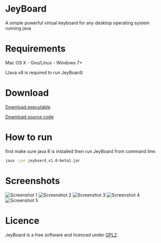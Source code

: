 # JeyBoard
A simple powerful virtual keyboard for any desktop operating system running java

# Requirements
Mac OS X - Gnu/Linux - Windows 7+

(Java v8 is required to run JeyBoard)

# Download
[Download executable](https://github.com/alireza6677/JeyBoard/raw/master/dist/Jeyboard_v1.0-beta1.jar)

[Download source code](https://github.com/alireza6677/JeyBoard/archive/master.zip)

# How to run
first make sure java 8 is installed then run JeyBoard from command line:

```bash
java -jar jeyboard_v1.0-beta1.jar
```
# Screenshots
![Screenshot 1](https://github.com/alireza6677/JeyBoard/raw/master/screenshot/1.png)
![Screenshot 2](https://github.com/alireza6677/JeyBoard/raw/master/screenshot/2.png)
![Screenshot 3](https://github.com/alireza6677/JeyBoard/raw/master/screenshot/3.png)
![Screenshot 4](https://github.com/alireza6677/JeyBoard/raw/master/screenshot/4.png)
![Screenshot 5](https://github.com/alireza6677/JeyBoard/raw/master/screenshot/5.png)

# Licence
JeyBoard is a free software and licenced under [GPL2](https://github.com/alireza6677/JeyBoard/blob/master/LICENSE)
